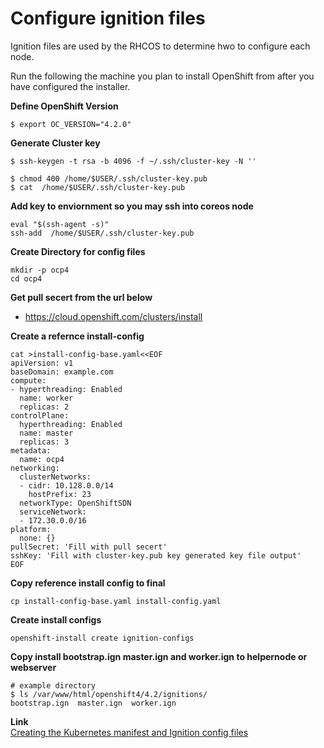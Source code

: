 # Configure ignition files
Ignition files are used by the RHCOS to determine hwo to configure each node. 

Run the following the machine you plan to install OpenShift from after you have configured the installer. 

**Define OpenShift Version**
```
$ export OC_VERSION="4.2.0"
```

**Generate Cluster key**
```
$ ssh-keygen -t rsa -b 4096 -f ~/.ssh/cluster-key -N '' 

$ chmod 400 /home/$USER/.ssh/cluster-key.pub
$ cat  /home/$USER/.ssh/cluster-key.pub
```

**Add key to enviornment so you may ssh into coreos node**
```
eval "$(ssh-agent -s)"
ssh-add  /home/$USER/.ssh/cluster-key.pub
```

**Create Directory for config files**
```
mkdir -p ocp4
cd ocp4 
```

**Get pull secert from the url below** 
* https://cloud.openshift.com/clusters/install

**Create a refernce install-config**
```
cat >install-config-base.yaml<<EOF
apiVersion: v1
baseDomain: example.com
compute:
- hyperthreading: Enabled
  name: worker
  replicas: 2
controlPlane:
  hyperthreading: Enabled
  name: master
  replicas: 3
metadata:
  name: ocp4
networking:
  clusterNetworks:
  - cidr: 10.128.0.0/14
    hostPrefix: 23
  networkType: OpenShiftSDN
  serviceNetwork:
  - 172.30.0.0/16
platform:
  none: {}
pullSecret: 'Fill with pull secert'
sshKey: 'Fill with cluster-key.pub key generated key file output'
EOF
```

**Copy reference install config to final**
```
cp install-config-base.yaml install-config.yaml 
```

**Create install configs**
```
openshift-install create ignition-configs
```

**Copy install bootstrap.ign master.ign and worker.ign to helpernode or webserver**
```
# example directory 
$ ls /var/www/html/openshift4/4.2/ignitions/
bootstrap.ign  master.ign  worker.ign
```

**Link**  
[Creating the Kubernetes manifest and Ignition config files](https://docs.openshift.com/container-platform/4.2/installing/installing_bare_metal/installing-bare-metal.html#installation-user-infra-generate-k8s-manifest-ignition_installing-bare-metal)  